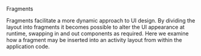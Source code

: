 Fragments

Fragments facilitate a more dynamic approach to UI design. By dividing the layout into fragments it becomes possible to alter the UI appearance at runtime, swapping in and out components as required. Here we examine how a fragment may be inserted into an activity layout from within the application code. 